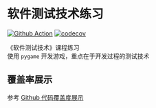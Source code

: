 # 软件测试技术练习

[![Github Action](https://github.com/OhYee/software_testing/workflows/master/badge.svg)](https://github.com/OhYee/gcg/actions) [![codecov](https://codecov.io/gh/OhYee/software_testing/branch/master/graph/badge.svg)](https://codecov.io/gh/OhYee/software_testing)

《软件测试技术》课程练习  
使用 `pygame` 开发游戏，重点在于开发过程的测试技术

## 覆盖率展示
参考 [Github 代码覆盖度展示](https://www.oyohyee.com/post/note_github_codecov)